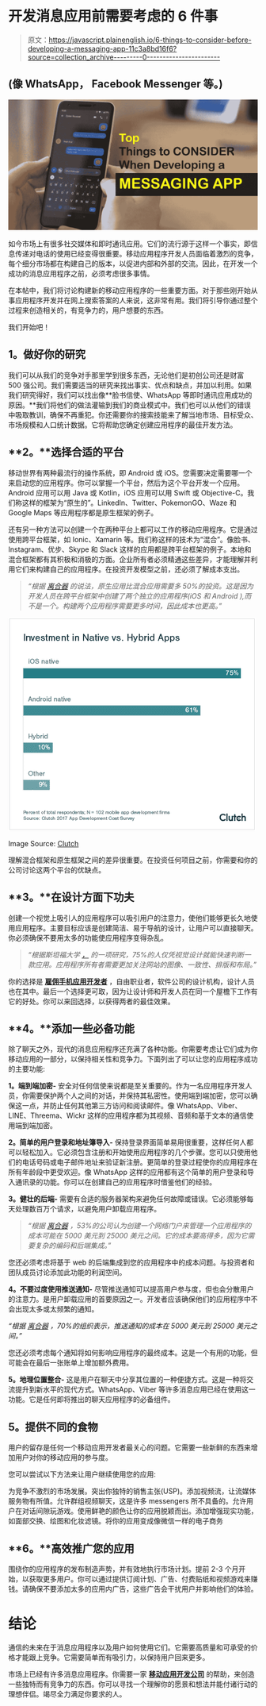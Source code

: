 # 开发消息应用前需要考虑的 6 件事

> 原文：<https://javascript.plainenglish.io/6-things-to-consider-before-developing-a-messaging-app-11c3a8bd16f6?source=collection_archive---------0----------------------->

## (像 WhatsApp， **Facebook Messenger 等。)**

![](img/3d1f7e41d5a3c67885ceca6c06039216.png)

如今市场上有很多社交媒体和即时通讯应用。它们的流行源于这样一个事实，即信息传递对电话的使用已经变得很重要。移动应用程序开发人员面临着激烈的竞争，每个细分市场都在构建自己的版本，以促进内部和外部的交流。因此，在开发一个成功的消息应用程序之前，必须考虑很多事情。

在本帖中，我们将讨论构建新的移动应用程序的一些重要方面。对于那些刚开始从事应用程序开发并在网上搜索答案的人来说，这非常有用。我们将引导你通过整个过程来创造相关的，有竞争力的，用户想要的东西。

我们开始吧！

## **1。做好你的研究**

我们可以从我们的竞争对手那里学到很多东西，无论他们是初创公司还是财富 500 强公司。我们需要适当的研究来找出事实、优点和缺点，并加以利用。如果我们研究得好，我们可以找出像**脸书信使、WhatsApp 等即时通讯应用成功的原因。**我们将他们的做法灌输到我们的商业模式中。我们也可以从他们的错误中吸取教训，确保不再重犯。你还需要你的搜索技能来了解当地市场、目标受众、市场规模和人口统计数据。它将帮助您确定创建应用程序的最佳开发方法。

## **2。**选择合适的平台

移动世界有两种最流行的操作系统，即 Android 或 iOS。您需要决定需要哪一个来启动您的应用程序。你可以掌握一个平台，然后为这个平台开发一个应用。Android 应用可以用 Java 或 Kotlin，iOS 应用可以用 Swift 或 Objective-C。我们称这样的框架为“原生的”。LinkedIn、Twitter、PokemonGO、Waze 和 Google Maps 等应用程序都是原生框架的例子。

还有另一种方法可以创建一个在两种平台上都可以工作的移动应用程序。它是通过使用跨平台框架，如 Ionic、Xamarin 等。我们称这样的技术为“混合”。像脸书、Instagram、优步、Skype 和 Slack 这样的应用都是跨平台框架的例子。本地和混合框架都有其积极和消极的方面。企业所有者必须精通这些差异，才能理解并利用它们来构建自己的应用程序。在投资开发模型之前，还必须了解成本支出。

> *“根据* [*离合器*](https://clutch.co/app-developers/resources/cost-build-mobile-app-survey) *的说法，原生应用比混合应用需要多 50%的投资。这是因为开发人员在跨平台框架中创建了两个独立的应用程序(iOS 和 Android ),而不是一个。构建两个应用程序需要更多时间，因此成本也更高。”*

![](img/27d50b19f39129ac755676d094193ac7.png)

Image Source: [Clutch](https://clutch.co/app-developers/resources/cost-build-mobile-app-survey)

理解混合框架和原生框架之间的差异很重要。在投资任何项目之前，你需要和你的公司讨论这两个平台的优缺点。

## **3。**在设计方面下功夫

创建一个视觉上吸引人的应用程序可以吸引用户的注意力，使他们能够更长久地使用应用程序。主要目标应该是创建简洁、易于导航的设计，让用户可以直接聊天。你必须确保不要用太多的功能使应用程序变得杂乱。

> *“根据斯坦福大学* [*，*](http://credibility.stanford.edu/guidelines/index.html) *的一项研究，75%的人仅凭视觉设计就能快速判断一款应用。应用程序所有者需要更加关注网站的图像、一致性、排版和布局。”*

你的选择是 [**雇佣手机应用开发者**](https://www.suntecindia.com/hire-mobile-app-developers.html) ，自由职业者，软件公司的设计机构，设计人员也在其中。最后一个选择更可取，因为让设计师和开发人员在同一个屋檐下工作有它的好处。你可以来回选择，以获得两者的最佳效果。

## **4。**添加一些必备功能

除了聊天之外，现代的消息应用程序还充满了各种功能。你需要考虑让它们成为你移动应用的一部分，以保持相关性和竞争力。下面列出了可以让您的应用程序成功的主要功能:

**1。端到端加密-** 安全对任何信使来说都是至关重要的。作为一名应用程序开发人员，你需要保护两个人之间的对话，并保持其私密性。使用端到端加密，您可以确保这一点，并防止任何其他第三方访问和阅读邮件。像 WhatsApp、Viber、LINE、Threema、Wickr 这样的应用程序都为其视频、音频和基于文本的通信使用端到端加密。

**2。简单的用户登录和地址簿导入-** 保持登录界面简单易用很重要，这样任何人都可以轻松加入。它必须包含注册和开始使用应用程序的几个步骤。您可以只使用他们的电话号码或电子邮件地址来验证新注册。更简单的登录过程使你的应用程序在所有年龄段中更受欢迎。像 WhatsApp 这样的应用都有这个简单的用户登录和导入通讯录的功能。你可以在创建自己的应用程序时借鉴他们的经验。

**3。健壮的后端-** 需要有合适的服务器架构来避免任何故障或错误。它必须能够每天处理数百万个请求，以避免用户卸载应用程序。

> *“根据* [*离合器*](https://clutch.co/app-developers/resources/cost-build-mobile-app-survey) *，53%的公司认为创建一个网络门户来管理一个应用程序的成本可能在 5000 美元到 25000 美元之间。它的成本要高得多，因为它需要复杂的编码和后端集成。”*

您还必须考虑将基于 web 的后端集成到您的应用程序中的成本问题。与投资者和团队成员讨论添加此功能的利润空间。

**4。不要过度使用推送通知-** 尽管推送通知可以提高用户参与度，但也会分散用户的注意力。是用户卸载应用的首要原因之一。开发者应该确保他们的应用程序中不会出现太多或太频繁的通知。

*“根据* [*离合器*](https://clutch.co/app-developers/resources/cost-build-mobile-app-survey) *，70%的组织表示，推送通知的成本在 5000 美元到 25000 美元之间。”*

您还必须考虑每个通知将如何影响应用程序的最终成本。这是一个有用的功能，但可能会在最后一张账单上增加额外费用。

**5。地理位置整合-** 这是用户在聊天中分享其位置的一种便捷方式。这是一种将交流提升到新水平的现代方式。WhatsApp、Viber 等许多消息应用已经在使用这一功能。它是任何即将推出的聊天应用程序的必备组件。

## **5。提供不同的食物**

用户的留存是任何一个移动应用开发者最关心的问题。它需要一些新鲜的东西来增加用户对你的移动应用的参与度。

您可以尝试以下方法来让用户继续使用您的应用:

为竞争不激烈的市场发展。突出你独特的销售主张(USP)。添加视频流，让流媒体服务物有所值。允许群组视频聊天，这是许多 messengers 所不具备的。允许用户在对话间隙玩游戏。使用鲜艳的颜色让你的应用脱颖而出。添加增强现实功能，如面部交换、绘图和化妆滤镜。将你的应用变成像微信一样的电子商务

## **6。**高效推广您的应用

围绕你的应用程序的发布制造声势，并有效地执行市场计划。提前 2-3 个月开始，以获取更多用户。你可以通过提供订阅计划、广告、付费贴纸和视频游戏来赚钱。请确保不要添加太多的应用内广告，这些广告会干扰用户并影响他们的体验。

# **结论**

通信的未来在于消息应用程序以及用户如何使用它们。它需要高质量和可承受的价格才能跟上竞争。它需要简单而有吸引力，以保持用户回来更多。

市场上已经有许多消息应用程序。你需要一家 [**移动应用开发公司**](https://www.suntecindia.com/mobile-app-development-services.html) 的帮助，来创造一些独特而有竞争力的东西。你可以寻找一个理解你的愿景和想法并能付诸行动的理想伴侣。竭尽全力满足你要求的人。